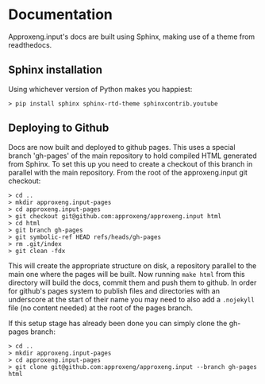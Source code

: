 # Documentation

Approxeng.input's docs are built using Sphinx, making use of a theme from readthedocs.

## Sphinx installation

Using whichever version of Python makes you happiest:

```
> pip install sphinx sphinx-rtd-theme sphinxcontrib.youtube
```

## Deploying to Github

Docs are now built and deployed to github pages. This uses a special branch 'gh-pages' of the main repository to hold 
compiled HTML generated from Sphinx. To set this up you need to create a checkout of this branch in parallel with the
main repository. From the root of the approxeng.input git checkout:

```
> cd ..
> mkdir approxeng.input-pages
> cd approxeng.input-pages
> git checkout git@github.com:approxeng/approxeng.input html
> cd html
> git branch gh-pages
> git symbolic-ref HEAD refs/heads/gh-pages
> rm .git/index
> git clean -fdx
```

This will create the appropriate structure on disk, a repository parallel to the main one where the pages
will be built. Now running ```make html``` from this directory will build the docs, commit them and push them to github.
In order for github's pages system to publish files and directories with an underscore at the start of their name you
may need to also add a ```.nojekyll``` file (no content needed) at the root of the pages branch.

If this setup stage has already been done you can simply clone the gh-pages branch:

```
> cd ..
> mkdir approxeng.input-pages
> cd approxeng.input-pages
> git clone git@github.com:approxeng/approxeng.input --branch gh-pages html
```